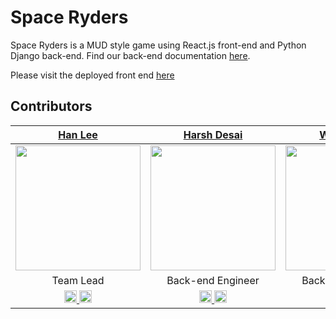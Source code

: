 # Space Ryders

Space Ryders is a MUD style game using React.js front-end and Python Django back-end. Find our back-end documentation [here](https://github.com/Space-Ryders/Space-Ryders-Back-End/blob/master/README.md).

Please visit the deployed front end [here](https://amazing-lewin-56da2a.netlify.com/)


## Contributors

|                                                                                  [Han Lee](https://github.com/leehanchung)                                                                                   |                                                                                    [Harsh Desai](https://github.com/hurshd0)                                                                                     |                                                                                     [Wenjing Liu](https://github.com/Nov05)                                                                                     |                                                                                     [Avraham Jacobsohn](https://github.com/noreallyimfine)                                                                                      |                                                                                       [Elliott Gunn](https://github.com/elliotgunn)                                                                                       |
| :-----------------------------------------------------------------------------------------------------------------------------------------------------------------------------------------------------------------: | :---------------------------------------------------------------------------------------------------------------------------------------------------------------------------------------------------------------: | :--------------------------------------------------------------------------------------------------------------------------------------------------------------------------------------------------------------------: | :-----------------------------------------------------------------------------------------------------------------------------------------------------------------------------------------------------------------: | :------------------------------------------------------------------------------------------------------------------------------------------------------------------------------------------------------------------: |
|                                             [<img src="https://ca.slack-edge.com/T4JUEB3ME-UDMEJ733Q-9733fb7b3589-512" width = "200" />](https://github.com/atbenedict)                                             |                                             [<img src="https://ca.slack-edge.com/T4JUEB3ME-UJC5GTE14-712d8aa1a31e-512" width = "200" />](https://github.com/yoshimii)                                             |                                               [<img src="https://ca.slack-edge.com/T4JUEB3ME-UL36DHDB7-982a15c56b0c-512" width = "200" />](https://github.com/lucasbaze)                                               |                                             [<img src="https://ca.slack-edge.com/T4JUEB3ME-UGDNCD5J4-0b625c8b858f-512" width = "200" />](https://github.com/daisymesa)                                              |                                                 [<img src="https://avatars2.githubusercontent.com/u/47289060?s=460&v=4" width = "200" />](https://github.com/amlane)                                                 |
|                                                                                                      Team Lead                                                                                                      |                                                                                                 Back-end Engineer                                                                                                 |                                                                                                   Back-end Engineer                                                                                                    |                                                                                                 Front-end Engineer                                                                                                  |                                                                                                  Front-end Engineer                                                                                                  |
| [<img src="https://github.com/favicon.ico" width="20"> ](https://github.com/atbenedict) [ <img src="https://static.licdn.com/sc/h/al2o9zrvru7aqj8e1x2rzsrca" width="20"> ](https://www.linkedin.com/in/atbenedict/) | [<img src="https://github.com/favicon.ico" width="20"> ](https://github.com/yoshimii) [ <img src="https://static.licdn.com/sc/h/al2o9zrvru7aqj8e1x2rzsrca" width="20"> ](https://www.linkedin.com/in/emmazarate/) | [<img src="https://github.com/favicon.ico" width="20"> ](https://github.com/lucasbaze) [ <img src="https://static.licdn.com/sc/h/al2o9zrvru7aqj8e1x2rzsrca" width="20"> ](https://www.linkedin.com/in/lucas-bazemore/) | [<img src="https://github.com/favicon.ico" width="20"> ](https://github.com/daisymesa) [ <img src="https://static.licdn.com/sc/h/al2o9zrvru7aqj8e1x2rzsrca" width="20"> ](https://www.linkedin.com/in/webdevdaisy/) | [<img src="https://github.com/favicon.ico" width="20"> ](https://github.com/amlane) [ <img src="https://static.licdn.com/sc/h/al2o9zrvru7aqj8e1x2rzsrca" width="20"> ](https://www.linkedin.com/in/amanda-lane-dev/) |